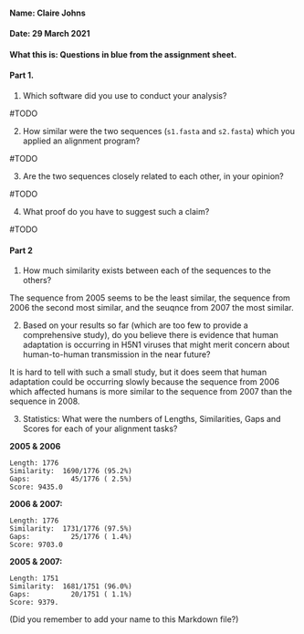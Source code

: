 #### Name: Claire Johns
#### Date: 29 March 2021
#### What this is: Questions in blue from the assignment sheet.

#### Part 1.


 1. Which software did you use to conduct your analysis?

#TODO

 2. How similar were the two sequences (`s1.fasta` and `s2.fasta`) which you applied an alignment program?

 #TODO


 3. Are the two sequences closely related to each other, in your opinion?

 #TODO


 4. What proof do you have to suggest such a claim?


 #TODO




#### Part 2
 1. How much similarity exists between each of the sequences to the others?

The sequence from 2005 seems to be the least similar, the sequence from 2006
the second most similar, and the seuqnce from 2007 the most similar.


 2. Based on your results so far (which are too few to provide a comprehensive study), do you believe there is evidence that human adaptation is occurring in H5N1 viruses that might merit concern about human-to-human transmission in the near future?

It is hard to tell with such a small study, but it does seem that human
adaptation could be occurring slowly because the sequence from 2006 which
affected humans is more similar to the sequence from 2007 than the sequence in
2008.

 3. Statistics: What were the numbers of Lengths, Similarities, Gaps and Scores for each of your alignment tasks?

**2005 & 2006**
```
Length: 1776
Similarity:  1690/1776 (95.2%)
Gaps:          45/1776 ( 2.5%)
Score: 9435.0
```

 **2006 & 2007:**
 ```
 Length: 1776
 Similarity:  1731/1776 (97.5%)
 Gaps:          25/1776 ( 1.4%)
 Score: 9703.0
```

**2005 & 2007:**
```
Length: 1751
Similarity:  1681/1751 (96.0%)
Gaps:          20/1751 ( 1.1%)
Score: 9379.
```



(Did you remember to add your name to this Markdown file?)
